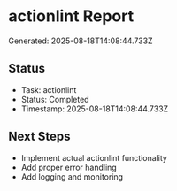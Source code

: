 # actionlint Report

Generated: 2025-08-18T14:08:44.733Z

## Status
- Task: actionlint
- Status: Completed
- Timestamp: 2025-08-18T14:08:44.733Z

## Next Steps
- Implement actual actionlint functionality
- Add proper error handling
- Add logging and monitoring
